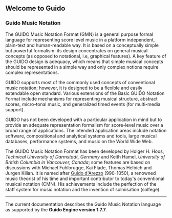 ## Welcome to Guido

### Guido Music Notation

The GUIDO Music Notation Format (GMN) is a general purpose formal language for representing score level
music in a platform independent, plain-text and human-readable way. It is based on a conceptually
simple but powerful formalism: its design concentrates on general musical concepts (as opposed to
notational, i.e, graphical features). A key feature of the GUIDO design is adequacy, which means
that simple musical concepts should be represented in a simple way and only complex notions
require complex representations.

GUIDO supports most of the commonly used concepts of conventional music
notation; however, it is designed to be a flexible and easily extendable open standard. Various extensions of the Basic GUIDO Notation Format include mechanisms for representing musical structure,
abstract scores, micro-tonal music, and generalized timed events (for multi-media support).

GUIDO has not been developed with a particular application in mind but to provide an adequate
representation formalism for score-level music over a broad range of applications. The intended
application areas include notation software, compositional and analytical systems and tools, large
musical databases, performance systems, and music on the World Wide Web.

The GUIDO Music Notation Format has been developed by Holger H. Hoos, *Technical University of Darmstadt, Germany* and Keith Hamel, *University of British Columbia in Vancouver, Canada*; some features are based on discussions with Michael Fuhlbrugge, Kai Flade, Thomas Helbich and Jurgen
Kilian. It is named after [Guido d'Arezzo](https://en.wikipedia.org/wiki/Guido_of_Arezzo) (990-1050), a renowned music theorist of his time and
important contributor to today's conventional musical notation (CMN). His achievements include
the perfection of the staff system for music notation and the invention of solmisation (solfege).

----

The current documentation describes the Guido Music Notation language as supported by the **Guido Engine version 1.7.7**. 